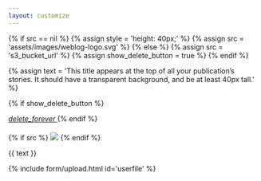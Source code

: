 ```yaml
---
layout: customize
---
```


{% if src == nil  %}
{% assign style = 'height: 40px;' %}
{% assign src = 'assets/images/weblog-logo.svg' %}
{% else %}
{% assign src = 's3_bucket_url' %}
{% assign show_delete_button = true %}
{% endif %}

{% assign text = 'This title appears at the top of all your publication’s stories. It should have a transparent background, and be at least 40px tall.' %}

{% if show_delete_button %}
<!-- Icon button -->
<a href="{{ site.baseurl }}/customize/remove-image/'.{{ type }}" class="mdl-button mdl-js-button mdl-button--icon pull-right">
    <i class="material-icons">delete_forever</i>
</a>
{% endif %}

{% if src %}
<img src="{{ site.url }}/{{ src }}" style="{{ style }} padding-bottom: 20px; padding-top: 5px;" />
{% endif %}

<p>{{ text }}</p>

{% include form/upload.html id='userfile' %}